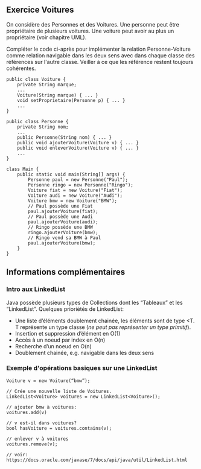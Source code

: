 ## Exercice Voitures

On considère des Personnes et des Voitures. Une personne peut être propriétaire de plusieurs voitures. Une voiture peut avoir au plus un propriétaire (voir chapitre UML).

Compléter le code ci-après pour implémenter la relation Personne-Voiture comme relation navigable dans les deux sens avec dans chaque classe des références sur l'autre classe. Veiller à ce que les référence restent toujours cohérentes.

    public class Voiture {
        private String marque;
        ...
        Voiture(String marque) { ... }
        void setProprietaire(Personne p) { ... }
        ...
    }

    public class Personne {
        private String nom;
        ...
        public Personne(String nom) { ... }
        public void ajouterVoiture(Voiture v) { ... }
        public void enleverVoiture(Voiture v) { ... }
        ...
    }

    class Main {
        public static void main(String[] args) {
            Personne paul = new Personne("Paul");
            Personne ringo = new Personne("Ringo");
            Voiture fiat = new Voiture("Fiat");
            Voiture audi = new Voiture("Audi");
            Voiture bmw = new Voiture("BMW");
            // Paul possède une Fiat
            paul.ajouterVoiture(fiat);
            // Paul possède une Audi
            paul.ajouterVoiture(audi);
            // Ringo possède une BMW
            ringo.ajouterVoiture(bmw);
            // Ringo vend sa BMW à Paul
            paul.ajouterVoiture(bmw);
        }
    }
    
## Informations complémentaires

### Intro aux LinkedList<T>

Java possède plusieurs types de Collections dont les “Tableaux” et les “LinkedList<T>”. Quelques prioriétés de LinkedList<T>:
- Une liste d’éléments doublement chainée, les éléments sont de type <T. T représente un type classe (*ne peut pas représenter un type primitif*). 
- Insertion et suppression d’élément en O(1)
- Accès à un noeud par index en O(n) 
- Recherche d’un noeud en O(n)
- Doublement chainée, e.g. navigable dans les deux sens
                                                                         
### Exemple d'opérations basiques sur une LinkedList<T>

    Voiture v = new Voiture(“bmw”);
    
    // Crée une nouvelle liste de Voitures. 
    LinkedList<Voiture> voitures = new LinkedList<Voiture>();
    
    // ajouter bmw à voitures: 
    voitures.add(v)
    
    // v est-il dans voitures?
    bool hasVoiture = voitures.contains(v);
    
    // enlever v à voitures
    voitures.remove(v);
    
    // voir: https://docs.oracle.com/javase/7/docs/api/java/util/LinkedList.html 
 



